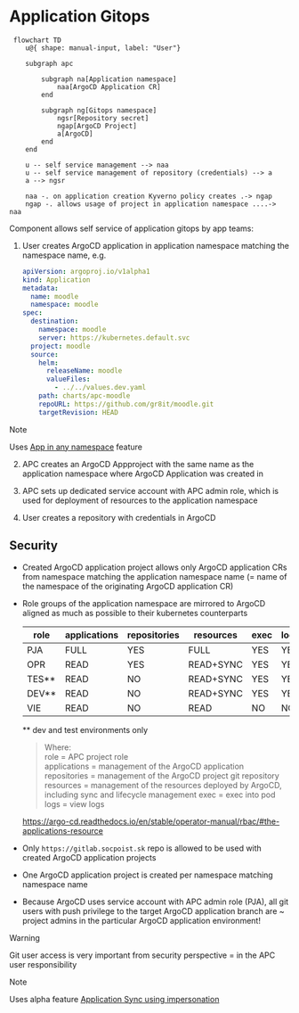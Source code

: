 # Application Gitops

```mermaid
 flowchart TD
    u@{ shape: manual-input, label: "User"}

    subgraph apc

        subgraph na[Application namespace]
            naa[ArgoCD Application CR]
        end

        subgraph ng[Gitops namespace]
            ngsr[Repository secret]
            ngap[ArgoCD Project]
            a[ArgoCD]
        end
    end

    u -- self service management --> naa
    u -- self service management of repository (credentials) --> a
    a --> ngsr

    naa -. on application creation Kyverno policy creates .-> ngap
    ngap -. allows usage of project in application namespace ....-> naa
```

Component allows self service of application gitops by app teams:

1) User creates ArgoCD application in application namespace matching the namespace name, e.g.

   ```yaml
   apiVersion: argoproj.io/v1alpha1
   kind: Application
   metadata:
     name: moodle
     namespace: moodle
   spec:
     destination:
       namespace: moodle
       server: https://kubernetes.default.svc
     project: moodle
     source:
       helm:
         releaseName: moodle
         valueFiles:
           - ../../values.dev.yaml
       path: charts/apc-moodle
       repoURL: https://github.com/gr8it/moodle.git
       targetRevision: HEAD
   ```

> [!NOTE]  
> Uses [App in any namespace](https://argo-cd.readthedocs.io/en/stable/operator-manual/app-any-namespace/) feature

2) APC creates an ArgoCD Appproject with the same name as the application namespace where ArgoCD Application was created in

3) APC sets up dedicated service account with APC admin role, which is used for deployment of resources to the application namespace

4) User creates a repository with credentials in ArgoCD

## Security

- Created ArgoCD application project allows only ArgoCD application CRs from namespace matching the application namespace name (= name of the namespace of the originating ArgoCD application CR)

- Role groups of the application namespace are mirrored to ArgoCD aligned as much as possible to their kubernetes counterparts
  
  |role|applications|repositories|resources|exec|logs|
  |---|---|---|---|---|---|
  |PJA|FULL|YES|FULL|YES|YES|
  |OPR|READ|YES|READ+SYNC|YES|YES|
  |TES**|READ|NO|READ+SYNC|YES|YES|
  |DEV**|READ|NO|READ+SYNC|YES|YES|
  |VIE|READ|NO|READ|NO|NO|

  ** dev and test environments only

  > Where:  
  > role = APC project role  
  > applications = management of the ArgoCD application  
  > repositories = management of the ArgoCD project git repository  
  > resources = management of the resources deployed by ArgoCD, including sync and lifecycle management
  > exec = exec into pod
  > logs = view logs

  <https://argo-cd.readthedocs.io/en/stable/operator-manual/rbac/#the-applications-resource>

- Only `https://gitlab.socpoist.sk` repo is allowed to be used with created ArgoCD application projects
- One ArgoCD application project is created per namespace matching namespace name
- Because ArgoCD uses service account with APC admin role (PJA), all git users with push privilege to the target ArgoCD application branch are ~ project admins in the particular ArgoCD application environment!

> [!WARNING]  
> Git user access is very important from security perspective = in the APC user responsibility
 
> [!NOTE]  
> Uses alpha feature [Application Sync using impersonation](https://argo-cd.readthedocs.io/en/stable/operator-manual/app-sync-using-impersonation/)
